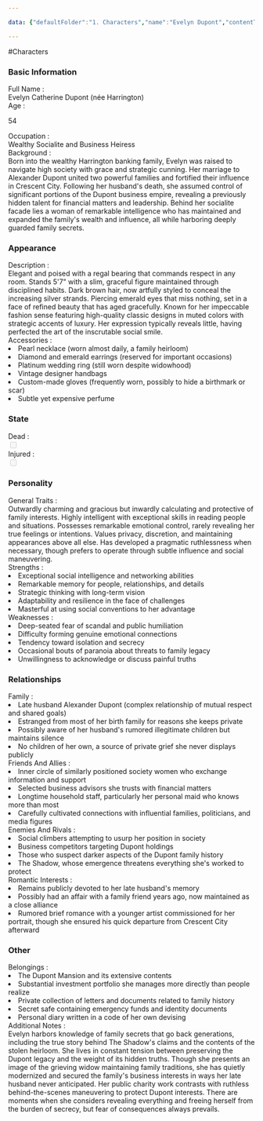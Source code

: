```yaml
---

data: {"defaultFolder":"1. Characters","name":"Evelyn Dupont","contentType":"characters","template":{"BasicInformation":{"FullName":{"value":"Evelyn Catherine Dupont (née Harrington)","type":"text"},"Age":{"value":"<p>54</p>","type":"text"},"Occupation":{"value":"Wealthy Socialite and Business Heiress","type":"text"},"Background":{"value":"Born into the wealthy Harrington banking family, Evelyn was raised to navigate high society with grace and strategic cunning. Her marriage to Alexander Dupont united two powerful families and fortified their influence in Crescent City. Following her husband's death, she assumed control of significant portions of the Dupont business empire, revealing a previously hidden talent for financial matters and leadership. Behind her socialite facade lies a woman of remarkable intelligence who has maintained and expanded the family's wealth and influence, all while harboring deeply guarded family secrets.","type":"textarea"}},"Appearance":{"Description":{"value":"Elegant and poised with a regal bearing that commands respect in any room. Stands 5'7\" with a slim, graceful figure maintained through disciplined habits. Dark brown hair, now artfully styled to conceal the increasing silver strands. Piercing emerald eyes that miss nothing, set in a face of refined beauty that has aged gracefully. Known for her impeccable fashion sense featuring high-quality classic designs in muted colors with strategic accents of luxury. Her expression typically reveals little, having perfected the art of the inscrutable social smile.","type":"textarea"},"Accessories":{"value":["Pearl necklace (worn almost daily, a family heirloom)","Diamond and emerald earrings (reserved for important occasions)","Platinum wedding ring (still worn despite widowhood)","Vintage designer handbags","Custom-made gloves (frequently worn, possibly to hide a birthmark or scar)","Subtle yet expensive perfume"],"type":"array:text"}},"State":{"Dead":{"value":false,"type":"boolean"},"Injured":{"value":false,"type":"boolean"}},"Personality":{"GeneralTraits":{"value":"Outwardly charming and gracious but inwardly calculating and protective of family interests. Highly intelligent with exceptional skills in reading people and situations. Possesses remarkable emotional control, rarely revealing her true feelings or intentions. Values privacy, discretion, and maintaining appearances above all else. Has developed a pragmatic ruthlessness when necessary, though prefers to operate through subtle influence and social maneuvering.","type":"textarea"},"Strengths":{"value":["Exceptional social intelligence and networking abilities","Remarkable memory for people, relationships, and details","Strategic thinking with long-term vision","Adaptability and resilience in the face of challenges","Masterful at using social conventions to her advantage"],"type":"array:text"},"Weaknesses":{"value":["Deep-seated fear of scandal and public humiliation","Difficulty forming genuine emotional connections","Tendency toward isolation and secrecy","Occasional bouts of paranoia about threats to family legacy","Unwillingness to acknowledge or discuss painful truths"],"type":"array:text"}},"Relationships":{"Family":{"value":["Late husband Alexander Dupont (complex relationship of mutual respect and shared goals)","Estranged from most of her birth family for reasons she keeps private","Possibly aware of her husband's rumored illegitimate children but maintains silence","No children of her own, a source of private grief she never displays publicly"],"type":"array:text"},"FriendsAndAllies":{"value":["Inner circle of similarly positioned society women who exchange information and support","Selected business advisors she trusts with financial matters","Longtime household staff, particularly her personal maid who knows more than most","Carefully cultivated connections with influential families, politicians, and media figures"],"type":"array:text"},"EnemiesAndRivals":{"value":["Social climbers attempting to usurp her position in society","Business competitors targeting Dupont holdings","Those who suspect darker aspects of the Dupont family history","The Shadow, whose emergence threatens everything she's worked to protect"],"type":"array:text"},"RomanticInterests":{"value":["Remains publicly devoted to her late husband's memory","Possibly had an affair with a family friend years ago, now maintained as a close alliance","Rumored brief romance with a younger artist commissioned for her portrait, though she ensured his quick departure from Crescent City afterward"],"type":"array:text"}},"Other":{"Belongings":{"value":["The Dupont Mansion and its extensive contents","Substantial investment portfolio she manages more directly than people realize","Private collection of letters and documents related to family history","Secret safe containing emergency funds and identity documents","Personal diary written in a code of her own devising"],"type":"array:text"},"AdditionalNotes":{"value":"Evelyn harbors knowledge of family secrets that go back generations, including the true story behind The Shadow's claims and the contents of the stolen heirloom. She lives in constant tension between preserving the Dupont legacy and the weight of its hidden truths. Though she presents an image of the grieving widow maintaining family traditions, she has quietly modernized and secured the family's business interests in ways her late husband never anticipated. Her public charity work contrasts with ruthless behind-the-scenes maneuvering to protect Dupont interests. There are moments when she considers revealing everything and freeing herself from the burden of secrecy, but fear of consequences always prevails.","type":"textarea"}}}}

---
```


#Characters

<div class="section level-3"><h3 class="section-header">Basic Information</h3><div class="section-content"><div class="content-container"><div class="field-container field-type-text"><div class="field-label">Full Name : </div><div class="field-value text-value">Evelyn Catherine Dupont (née Harrington)</div></div><div class="field-container field-type-text"><div class="field-label">Age : </div><div class="field-value text-value"><p>54</p></div></div><div class="field-container field-type-text"><div class="field-label">Occupation : </div><div class="field-value text-value">Wealthy Socialite and Business Heiress</div></div><div class="field-container field-type-textarea"><div class="field-label">Background : </div><div class="field-value"><div class="content-creation-textarea">Born into the wealthy Harrington banking family, Evelyn was raised to navigate high society with grace and strategic cunning. Her marriage to Alexander Dupont united two powerful families and fortified their influence in Crescent City. Following her husband's death, she assumed control of significant portions of the Dupont business empire, revealing a previously hidden talent for financial matters and leadership. Behind her socialite facade lies a woman of remarkable intelligence who has maintained and expanded the family's wealth and influence, all while harboring deeply guarded family secrets.</div></div></div></div></div></div><div class="section-separator"></div><div class="section level-3"><h3 class="section-header">Appearance</h3><div class="section-content"><div class="content-container"><div class="field-container field-type-textarea"><div class="field-label">Description : </div><div class="field-value"><div class="content-creation-textarea">Elegant and poised with a regal bearing that commands respect in any room. Stands 5'7" with a slim, graceful figure maintained through disciplined habits. Dark brown hair, now artfully styled to conceal the increasing silver strands. Piercing emerald eyes that miss nothing, set in a face of refined beauty that has aged gracefully. Known for her impeccable fashion sense featuring high-quality classic designs in muted colors with strategic accents of luxury. Her expression typically reveals little, having perfected the art of the inscrutable social smile.</div></div></div><div class="field-container field-type-array:text"><div class="field-label">Accessories : </div><nav class="field-value array-container"><li class="array-item text-item">Pearl necklace (worn almost daily, a family heirloom)</li><li class="array-item text-item">Diamond and emerald earrings (reserved for important occasions)</li><li class="array-item text-item">Platinum wedding ring (still worn despite widowhood)</li><li class="array-item text-item">Vintage designer handbags</li><li class="array-item text-item">Custom-made gloves (frequently worn, possibly to hide a birthmark or scar)</li><li class="array-item text-item">Subtle yet expensive perfume</li></nav></div></div></div></div><div class="section-separator"></div><div class="section level-3"><h3 class="section-header">State</h3><div class="section-content"><div class="content-container"><div class="field-container field-type-boolean"><div class="field-label">Dead : </div><div class="field-value"><input type="checkbox" disabled="true"></div></div><div class="field-container field-type-boolean"><div class="field-label">Injured : </div><div class="field-value"><input type="checkbox" disabled="true"></div></div></div></div></div><div class="section-separator"></div><div class="section level-3"><h3 class="section-header">Personality</h3><div class="section-content"><div class="content-container"><div class="field-container field-type-textarea"><div class="field-label">General Traits : </div><div class="field-value"><div class="content-creation-textarea">Outwardly charming and gracious but inwardly calculating and protective of family interests. Highly intelligent with exceptional skills in reading people and situations. Possesses remarkable emotional control, rarely revealing her true feelings or intentions. Values privacy, discretion, and maintaining appearances above all else. Has developed a pragmatic ruthlessness when necessary, though prefers to operate through subtle influence and social maneuvering.</div></div></div><div class="field-container field-type-array:text"><div class="field-label">Strengths : </div><nav class="field-value array-container"><li class="array-item text-item">Exceptional social intelligence and networking abilities</li><li class="array-item text-item">Remarkable memory for people, relationships, and details</li><li class="array-item text-item">Strategic thinking with long-term vision</li><li class="array-item text-item">Adaptability and resilience in the face of challenges</li><li class="array-item text-item">Masterful at using social conventions to her advantage</li></nav></div><div class="field-container field-type-array:text"><div class="field-label">Weaknesses : </div><nav class="field-value array-container"><li class="array-item text-item">Deep-seated fear of scandal and public humiliation</li><li class="array-item text-item">Difficulty forming genuine emotional connections</li><li class="array-item text-item">Tendency toward isolation and secrecy</li><li class="array-item text-item">Occasional bouts of paranoia about threats to family legacy</li><li class="array-item text-item">Unwillingness to acknowledge or discuss painful truths</li></nav></div></div></div></div><div class="section-separator"></div><div class="section level-3"><h3 class="section-header">Relationships</h3><div class="section-content"><div class="content-container"><div class="field-container field-type-array:text"><div class="field-label">Family : </div><nav class="field-value array-container"><li class="array-item text-item">Late husband Alexander Dupont (complex relationship of mutual respect and shared goals)</li><li class="array-item text-item">Estranged from most of her birth family for reasons she keeps private</li><li class="array-item text-item">Possibly aware of her husband's rumored illegitimate children but maintains silence</li><li class="array-item text-item">No children of her own, a source of private grief she never displays publicly</li></nav></div><div class="field-container field-type-array:text"><div class="field-label">Friends And Allies : </div><nav class="field-value array-container"><li class="array-item text-item">Inner circle of similarly positioned society women who exchange information and support</li><li class="array-item text-item">Selected business advisors she trusts with financial matters</li><li class="array-item text-item">Longtime household staff, particularly her personal maid who knows more than most</li><li class="array-item text-item">Carefully cultivated connections with influential families, politicians, and media figures</li></nav></div><div class="field-container field-type-array:text"><div class="field-label">Enemies And Rivals : </div><nav class="field-value array-container"><li class="array-item text-item">Social climbers attempting to usurp her position in society</li><li class="array-item text-item">Business competitors targeting Dupont holdings</li><li class="array-item text-item">Those who suspect darker aspects of the Dupont family history</li><li class="array-item text-item">The Shadow, whose emergence threatens everything she's worked to protect</li></nav></div><div class="field-container field-type-array:text"><div class="field-label">Romantic Interests : </div><nav class="field-value array-container"><li class="array-item text-item">Remains publicly devoted to her late husband's memory</li><li class="array-item text-item">Possibly had an affair with a family friend years ago, now maintained as a close alliance</li><li class="array-item text-item">Rumored brief romance with a younger artist commissioned for her portrait, though she ensured his quick departure from Crescent City afterward</li></nav></div></div></div></div><div class="section-separator"></div><div class="section level-3"><h3 class="section-header">Other</h3><div class="section-content"><div class="content-container"><div class="field-container field-type-array:text"><div class="field-label">Belongings : </div><nav class="field-value array-container"><li class="array-item text-item">The Dupont Mansion and its extensive contents</li><li class="array-item text-item">Substantial investment portfolio she manages more directly than people realize</li><li class="array-item text-item">Private collection of letters and documents related to family history</li><li class="array-item text-item">Secret safe containing emergency funds and identity documents</li><li class="array-item text-item">Personal diary written in a code of her own devising</li></nav></div><div class="field-container field-type-textarea"><div class="field-label">Additional Notes : </div><div class="field-value"><div class="content-creation-textarea">Evelyn harbors knowledge of family secrets that go back generations, including the true story behind The Shadow's claims and the contents of the stolen heirloom. She lives in constant tension between preserving the Dupont legacy and the weight of its hidden truths. Though she presents an image of the grieving widow maintaining family traditions, she has quietly modernized and secured the family's business interests in ways her late husband never anticipated. Her public charity work contrasts with ruthless behind-the-scenes maneuvering to protect Dupont interests. There are moments when she considers revealing everything and freeing herself from the burden of secrecy, but fear of consequences always prevails.</div></div></div></div></div></div><div class="section-separator"></div>